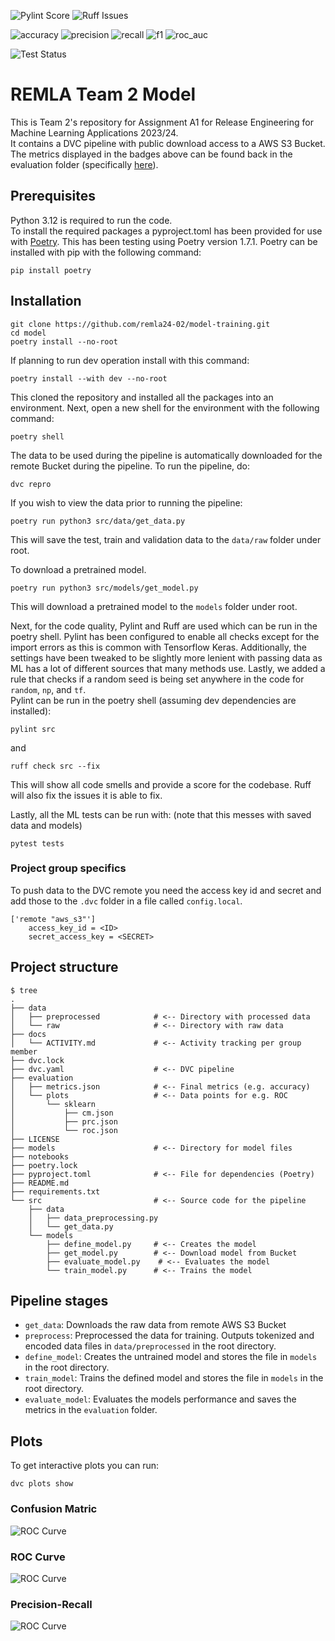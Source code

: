 ![Pylint Score](https://img.shields.io/badge/pylint-10.00-brightgreen)
![Ruff Issues](https://img.shields.io/badge/ruff-0_issues-brightgreen)

![accuracy](https://img.shields.io/badge/accuracy-0.5827-blue)
![precision](https://img.shields.io/badge/precision-0.7998-blue)
![recall](https://img.shields.io/badge/recall-0.1005-blue)
![f1](https://img.shields.io/badge/f1-0.1785-blue)
![roc_auc](https://img.shields.io/badge/roc_auc-0.5399-blue)

![Test Status](https://img.shields.io/badge/tests-passed-green)

# REMLA Team 2 Model
This is Team 2's repository for Assignment A1 for Release Engineering for Machine Learning Applications 2023/24.  
It contains a DVC pipeline with public download access to a AWS S3 Bucket.  
The metrics displayed in the badges above can be found back in the evaluation folder (specifically [here](https://github.com/remla24-02/model-training/blob/main/evaluation_results/metrics.json)).

## Prerequisites 
Python 3.12 is required to run the code.  
To install the required packages a pyproject.toml has been provided for use with [Poetry](https://python-poetry.org/docs/).
This has been testing using Poetry version 1.7.1.
Poetry can be installed with pip with the following command:
``` console
pip install poetry
```

## Installation

``` console
git clone https://github.com/remla24-02/model-training.git
cd model
poetry install --no-root
```

If planning to run dev operation install with this command:
``` console
poetry install --with dev --no-root
```

This cloned the repository and installed all the packages into an environment.
Next, open a new shell for the environment with the following command:
``` console
poetry shell
```

The data to be used during the pipeline is automatically downloaded for the remote Bucket during the pipeline.
To run the pipeline, do:
``` console
dvc repro
```

If you wish to view the data prior to running the pipeline:

``` console
poetry run python3 src/data/get_data.py
```

This will save the test, train and validation data to the `data/raw` folder under root.

To download a pretrained model.

``` console
poetry run python3 src/models/get_model.py
```

This will download a pretrained model to the `models` folder under root.

Next, for the code quality, Pylint and Ruff are used which can be run in the poetry shell.
Pylint has been configured to enable all checks except for the import errors as this is common with Tensorflow Keras.
Additionally, the settings have been tweaked to be slightly more lenient with passing data as ML has a lot of different sources that many methods use. 
Lastly, we added a rule that checks if a random seed is being set anywhere in the code for `random`, `np`, and `tf`.   
Pylint can be run in the poetry shell (assuming dev dependencies are installed):


``` console
pylint src
```

and

``` console
ruff check src --fix
```

This will show all code smells and provide a score for the codebase. Ruff will also fix the issues it is able to fix.

Lastly, all the ML tests can be run with:
(note that this messes with saved data and models)

``` console
pytest tests
```

### Project group specifics
To push data to the DVC remote you need the access key id and secret and add those to the `.dvc` folder in a file called `config.local`.

``` text
['remote "aws_s3"']
    access_key_id = <ID>
    secret_access_key = <SECRET>
```

## Project structure

```console
$ tree
.
├── data
│   ├── preprocessed            # <-- Directory with processed data
│   └── raw                     # <-- Directory with raw data
├── docs
│   └── ACTIVITY.md             # <-- Activity tracking per group member
├── dvc.lock
├── dvc.yaml                    # <-- DVC pipeline
├── evaluation                  
│   ├── metrics.json            # <-- Final metrics (e.g. accuracy)
│   └── plots                   # <-- Data points for e.g. ROC
│       └── sklearn
│           ├── cm.json
│           ├── prc.json
│           └── roc.json
├── LICENSE
├── models                      # <-- Directory for model files
├── notebooks
├── poetry.lock
├── pyproject.toml              # <-- File for dependencies (Poetry)
├── README.md
├── requirements.txt
└── src                         # <-- Source code for the pipeline
    ├── data
    │   ├── data_preprocessing.py
    │   └── get_data.py
    └── models
        ├── define_model.py     # <-- Creates the model
        ├── get_model.py        # <-- Download model from Bucket
        ├── evaluate_model.py    # <-- Evaluates the model
        └── train_model.py      # <-- Trains the model
```

## Pipeline stages

- `get_data`: Downloads the raw data from remote AWS S3 Bucket
- `preprocess`: Preprocessed the data for training. Outputs tokenized and encoded data files in `data/preprocessed` in the root directory.
- `define_model`: Creates the untrained model and stores the file in `models` in the root directory.
- `train_model`: Trains the defined model and stores the file in `models` in the root directory. 
- `evaluate_model`: Evaluates the models performance and saves the metrics in the `evaluation` folder.

## Plots
To get interactive plots you can run:

``` console
dvc plots show
```

### Confusion Matric
![ROC Curve](https://raw.githubusercontent.com/remla24-02/model-training/main/evaluation_results/plots/cm.png)

### ROC Curve
![ROC Curve](https://raw.githubusercontent.com/remla24-02/model-training/main/evaluation_results/plots/roc.png)

### Precision-Recall
![ROC Curve](https://raw.githubusercontent.com/remla24-02/model-training/main/evaluation_results/plots/prc.png)